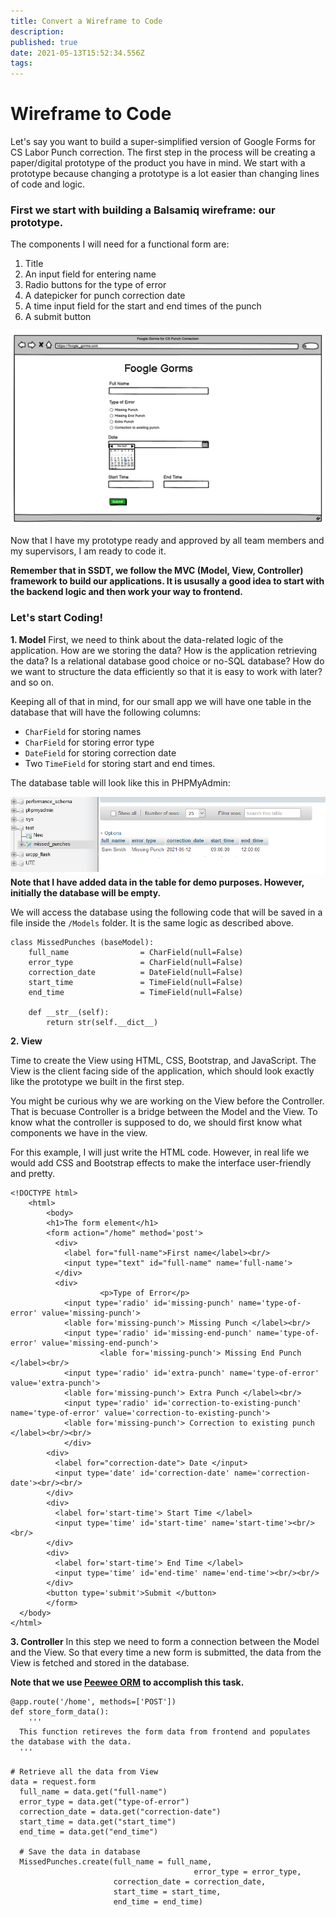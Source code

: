 ```yaml
---
title: Convert a Wireframe to Code
description: 
published: true
date: 2021-05-13T15:52:34.556Z
tags: 
---
```


# Wireframe to Code

Let's say you want to build a super-simplified version of Google Forms for CS Labor Punch correction. The first step in the process will be creating a paper/digital prototype of the product you have in mind. We start with a prototype because changing a prototype is a lot easier than changing lines of code and logic. 

### First we start with building a Balsamiq wireframe: our prototype. 

The components I will need for a functional form are:
1. Title
2. An input field for entering name 
3. Radio buttons for the type of error
4. A datepicker for punch correction date
5. A time input field for the start and end times of the punch 
6. A submit button 

![45.png](/45.png)

Now that I have my prototype ready and approved by all team members and my supervisors, I am ready to code it. 

**Remember that in SSDT, we follow the MVC (Model, View, Controller) framework to build our applications. It is ususally a good idea to start with the backend logic and then work your way to frontend.**

### Let's start Coding! 

**1. Model**
First, we need to think about the data-related logic of the application. How are we storing the data? How is the application retrieving the data? Is a relational database good choice or no-SQL database? How do we want to structure the data efficiently so that it is easy to work with later? and so on. 

Keeping all of that in mind, for our small app we will have one table in the database that will have the following columns:
- `CharField` for storing names
- `CharField` for storing error type 
- `DateField` for storing correction date 
- Two `TimeField` for storing start and end times. 

The database table will look like this in PHPMyAdmin:

![5.png](/5.png)
**Note that I have added data in the table for demo purposes. However, initially the database will be empty.**

We will access the database using the following code that will be saved in a file inside the `/Models` folder. It is the same logic as described above.  

```
class MissedPunches (baseModel):
    full_name                = CharField(null=False)
    error_type               = CharField(null=False)
    correction_date          = DateField(null=False)
    start_time               = TimeField(null=False)
    end_time                 = TimeField(null=False)

    def __str__(self):
        return str(self.__dict__)
```

**2. View**

Time to create the View using HTML, CSS, Bootstrap, and JavaScript. The View is the client facing side of the application, which should look exactly like the prototype we built in the first step. 

You might be curious why we are working on the View before the Controller. That is becuase Controller is a bridge between the Model and the View. To know what the controller is supposed to do, we should first know what components we have in the view. 

For this example, I will just write the HTML code. However, in real life we would add CSS and Bootstrap effects to make the interface user-friendly and pretty. 

```
<!DOCTYPE html>
	<html>
		<body>
    	<h1>The form element</h1>
      	<form action="/home" method='post'>
          <div>
            <label for="full-name">First name</label><br/>
            <input type="text" id="full-name" name='full-name'>
          </div>
          <div>
  					<p>Type of Error</p>
            <input type='radio' id='missing-punch' name='type-of-error' value='missing-punch'>
            <lable for='missing-punch'> Missing Punch </label><br/>
            <input type='radio' id='missing-end-punch' name='type-of-error' value='missing-end-punch'>
    				<lable for='missing-punch'> Missing End Punch </label><br/>
            <input type='radio' id='extra-punch' name='type-of-error' value='extra-punch'>
            <lable for='missing-punch'> Extra Punch </label><br/>
            <input type='radio' id='correction-to-existing-punch' name='type-of-error' value='correction-to-existing-punch'>
            <lable for='missing-punch'> Correction to existing punch </label><br/><br/>
  			</div>
        <div>
          <label for="correction-date"> Date </input>
          <input type='date' id='correction-date' name='correction-date'><br/><br/>
        </div>
        <div>
          <label for='start-time'> Start Time </label>
          <input type='time' id='start-time' name='start-time'><br/><br/>
        </div>
        <div>
          <label for='start-time'> End Time </label>
          <input type='time' id='end-time' name='end-time'><br/><br/>
        </div>
        <button type='submit'>Submit </button>
		</form>
  </body>
</html>
```

**3. Controller**
In this step we need to form a connection between the Model and the View. So that every time a new form is submitted, the data from the View is fetched and stored in the database. 

**Note that we use [Peewee ORM](http://docs.peewee-orm.com/en/latest/) to accomplish this task.** 

```
@app.route('/home', methods=['POST'])
def store_form_data():
	'''
  This function retireves the form data from frontend and populates the database with the data. 
  '''
  
# Retrieve all the data from View
data = request.form
  full_name = data.get("full-name")
  error_type = data.get("type-of-error")
  correction_date = data.get("correction-date")
  start_time = data.get("start_time")
  end_time = data.get("end_time")
  
  # Save the data in database
  MissedPunches.create(full_name = full_name, 
  										 error_type = error_type,
                       correction_date = correction_date, 
                       start_time = start_time, 
                       end_time = end_time)
```






